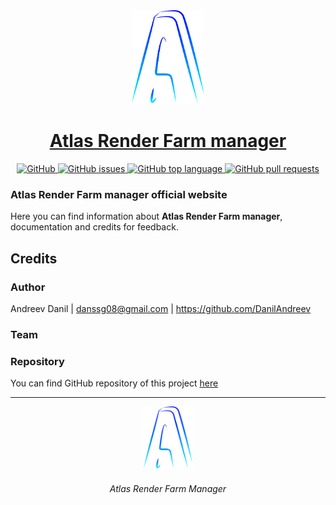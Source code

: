 <a href="#">
    <div align="center">
        <img alt="Atlas logo" height="150" src="https://github.com/AtlasRender/atlas-media/blob/main/logos/AtlasRenderLogo.svg"/>
    </div>
    <div align="center">
        <h1>Atlas Render Farm manager <br ></h1>
    </div>
    <div align="center">
        <img alt="GitHub" src="https://img.shields.io/github/license/AtlasRender/atlas-website"/>
        <img alt="GitHub issues" src="https://img.shields.io/github/issues-raw/AtlasRender/atlas-website">
        <img alt="GitHub top language" src="https://img.shields.io/github/languages/top/AtlasRender/atlas-website">
        <img alt="GitHub pull requests" src="https://img.shields.io/github/issues-pr/AtlasRender/atlas-website">
    </div>   
</a>

### Atlas Render Farm manager official website
Here you can find information about __Atlas Render Farm manager__, documentation and credits for feedback. 

## Credits
### Author
Andreev Danil | danssg08@gmail.com | https://github.com/DanilAndreev
### Team
### Repository
You can find GitHub repository of this project [here](https://github.com/AtlasRender/atlas-website)

<a>
    <hr/>
    <div align="center">
        <img alt="Atlas Render logo" src="https://github.com/AtlasRender/atlas-media/blob/main/logos/AtlasRenderLogo.svg" height="100" /> 
    </div>
    <div align="center">
        <h6>
            Atlas Render Farm Manager
        </h6>
    </div>
</a>
